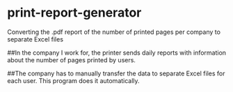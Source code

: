 # print-report-generator
Converting the .pdf report of the number of printed pages per company to separate Excel files

##In the company I work for, the printer sends daily reports with information about the number of pages printed by users.

##The company has to manually transfer the data to separate Excel files for each user. This program does it automatically.
